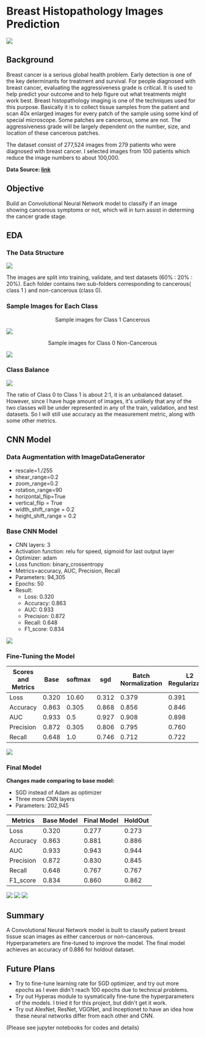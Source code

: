 # **Breast Histopathology Images Prediction**

![](images/bc.jpg)

## **Background**

Breast cancer is a serious global health problem. Early detection is one of the key determinants for treatment and survival. For people diagnosed with breast cancer, evaluating the aggressiveness grade is critical. It is used to help predict your outcome and to help figure out what treatments might work best. Breast histopathology imaging is one of the techniques used for this purpose. Basically it is to collect tissue samples from the patient and scan 40x enlarged images for every patch of the sample using some kind of special microscope. Some patches are cancerous, some are not. The aggressiveness grade will be largely dependent on the number, size, and location of these cancerous patches. 

The dataset consist of 277,524 images from 279 patients who were diagnosed with breast cancer. I selected images from 100 patients which reduce the image numbers to about 100,000. 

**Data Source: [link](https://www.kaggle.com/paultimothymooney/breast-histopathology-images)**
<br>

## **Objective**

Build an Convolutional Neural Network model to classify if an image showing cancerous symptoms or not, which will in turn assist in determing the cancer grade stage.

## **EDA**

### **The Data Structure**

![](images/DataStructure.jpg)

The images are split into training, validate, and test datasets (60% : 20% : 20%). Each folder contains two sub-folders corresponding to cancerous( class 1 ) and non-cancerous (class 0).

### **Sample Images for Each Class**

<center>Sample images for Class 1 Cancerous</center>

![](images/class1.jpg)

<center>Sample images for Class 0 Non-Cancerous</center>

![](images/class0.jpg)

### **Class Balance**
![](images/class.jpg)

The ratio of Class 0 to Class 1 is about 2:1, it is an unbalanced dataset. However, since I have huge amount of images, it's unlikely that any of the two  classes will be under represented in any of the train, validation, and test datasets. So I will still use accuracy as the measurement metric, along with some other metrics. 

## **CNN Model**

### **Data Augmentation with ImageDataGenerator**

* rescale=1./255
* shear_range=0.2
* zoom_range=0.2
* rotation_range=90
* horizontal_flip=True
* vertical_flip = True
* width_shift_range = 0.2
* height_shift_range = 0.2

### **Base CNN Model**

* CNN layers: 3
* Activation function: relu for speed, sigmoid for last output layer
* Optimizer: adam
* Loss function: binary_crossentropy
* Metrics=accuracy, AUC, Precision, Recall
* Parameters: 94,305
* Epochs: 50
* Result: 
    * Loss: 0.320
    * Accuracy: 0.863
    * AUC: 0.933
    * Precision: 0.872
    * Recall: 0.648
    * F1_score: 0.834

![](images/base_model.jpg)

### **Fine-Tuning the Model**

Scores and Metrics | Base | softmax | sgd | Batch Normalization | L2 Regularization | lr 0.01 | lr 0.0005 | lr 0.0001
------------ | ------------- | ------------- | ------------- | ------------- | ------------- | ------------- | ------------- | ------------- 
Loss | 0.320 | 10.60 | 0.312 | 0.379 | 0.391 | 0.605 | 0.326 | 0.327
Accuracy | 0.863 | 0.305 | 0.868 | 0.856 | 0.846 | 0.707 | 0.858 | 0.858
AUC | 0.933 | 0.5 | 0.927 | 0.908 | 0.898 | 0.5 | 0.929 | 0.923
Precision | 0.872 | 0.305 | 0.806 | 0.795 | 0.760 | 0 | 0.757 | 0.804 | 
Recall | 0.648 | 1.0 | 0.746 | 0.712 | 0.722 | 0 | 0.808 | 0.726 |

![](images/sgd.jpg)

### **Final Model**

**Changes made comparing to base model:**

* SGD instead of Adam as optimizer
* Three more CNN layers
* Parameters: 202,945

Metrics | Base Model | Final Model | HoldOut
------------ | ------------- | ------------- | -------------
Loss | 0.320 | 0.277 | 0.273
Accuracy | 0.863 | 0.881 | 0.886
AUC  | 0.933 | 0.943 | 0.944
Precision | 0.872 | 0.830 | 0.845
Recall | 0.648 | 0.767 | 0.767
F1_score  | 0.834 | 0.860 | 0.862

![](images/more2.jpg)
![](images/final_cf_matrix.jpg)
![](images/roc.jpg)

## Summary

A Convolutional Neural Network model is built to classify patient breast tissue scan images as either cancerous or non-cancerous. Hyperparameters are fine-tuned to improve the model. The final model achieves an accuracy of 0.886 for holdout dataset.

## Future Plans

* Try to fine-tune learning rate for SGD optimizer, and try out more epochs as I even didn't reach 100 epochs due to technical problems.
* Try out Hyperas module to sysmatically fine-tune the hyperparameters of the models. I tried it for this project, but didn't get it work.
* Try out AlexNet, ResNet, VGGNet, and Inceptionet to have an idea how these neural networks differ from each other and CNN.

(Please see jupyter notebooks for codes and details)
